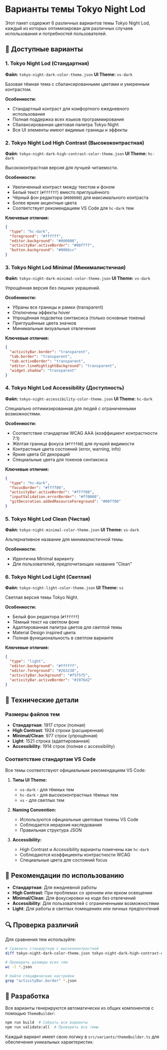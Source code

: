 # Варианты темы Tokyo Night Lod

Этот пакет содержит 6 различных вариантов темы Tokyo Night Lod, каждый из которых оптимизирован для различных случаев использования и потребностей пользователей.

## 🎨 Доступные варианты

### 1. Tokyo Night Lod (Стандартная)

**Файл:** `tokyo-night-dark-color-theme.json`
**UI Theme:** `vs-dark`

Базовая тёмная тема с сбалансированными цветами и умеренным контрастом.

**Особенности:**

- Стандартный контраст для комфортного ежедневного использования
- Полная поддержка всех языков программирования
- Сбалансированная цветовая палитра Tokyo Night
- Все UI элементы имеют видимые границы и эффекты

### 2. Tokyo Night Lod High Contrast (Высококонтрастная)

**Файл:** `tokyo-night-dark-high-contrast-color-theme.json`
**UI Theme:** `hc-dark`

Высококонтрастная версия для лучшей читаемости.

**Особенности:**

- Увеличенный контраст между текстом и фоном
- Белый текст (`#ffffff`) вместо приглушённого
- Чёрный фон редактора (`#000000`) для максимального контраста
- Более яркие акцентные цвета
- Соответствует рекомендациям VS Code для `hc-dark` тем

**Ключевые отличия:**

```json
{
  "type": "hc-dark",
  "foreground": "#ffffff",
  "editor.background": "#000000",
  "activityBar.activeBorder": "#00ffff",
  "button.background": "#0066cc"
}
```

### 3. Tokyo Night Lod Minimal (Минималистичная)

**Файл:** `tokyo-night-dark-minimal-color-theme.json`
**UI Theme:** `vs-dark`

Упрощённая версия без лишних украшений.

**Особенности:**

- Убраны все границы и рамки (transparent)
- Отключены эффекты hover
- Упрощённая подсветка синтаксиса (только основные токены)
- Приглушённые цвета значков
- Минимальные визуальные отвлечения

**Ключевые отличия:**

```json
{
  "activityBar.border": "transparent",
  "tab.border": "transparent",
  "tab.activeBorder": "transparent",
  "editor.lineHighlightBackground": "transparent",
  "widget.shadow": "transparent"
}
```

### 4. Tokyo Night Lod Accessibility (Доступность)

**Файл:** `tokyo-night-accessibility-color-theme.json`
**UI Theme:** `hc-dark`

Специально оптимизированная для людей с ограниченными возможностями.

**Особенности:**

- Соответствие стандартам WCAG AAA (коэффициент контрастности 7:1)
- Жёлтая граница фокуса (`#ffff00`) для лучшей видимости
- Контрастные цвета состояний (error, warning, info)
- Яркие цвета Git декораций
- Специальные цвета для токенов синтаксиса

**Ключевые отличия:**

```json
{
  "type": "hc-dark",
  "focusBorder": "#ffff00",
  "activityBar.activeBorder": "#ffff00",
  "inputValidation.errorBorder": "#ff0000",
  "gitDecoration.addedResourceForeground": "#00ff00"
}
```

### 5. Tokyo Night Lod Clean (Чистая)

**Файл:** `tokyo-night-minimal-color-theme.json`
**UI Theme:** `vs-dark`

Альтернативное название для минималистичной темы.

**Особенности:**

- Идентична Minimal варианту
- Для пользователей, предпочитающих название "Clean"

### 6. Tokyo Night Lod Light (Светлая)

**Файл:** `tokyo-night-light-color-theme.json`
**UI Theme:** `vs`

Светлая версия темы Tokyo Night.

**Особенности:**

- Белый фон редактора (`#ffffff`)
- Тёмный текст на светлом фоне
- Адаптированная палитра цветов для светлой темы
- Material Design inspired цвета
- Полная функциональность в светлом варианте

**Ключевые отличия:**

```json
{
  "type": "light",
  "editor.background": "#ffffff",
  "editor.foreground": "#263238",
  "activityBar.background": "#f5f5f5",
  "activityBar.activeBorder": "#1976d2"
}
```

## 🔧 Технические детали

### Размеры файлов тем

- **Стандартная**: 1917 строк (полная)
- **High Contrast**: 1924 строки (расширенная)
- **Minimal/Clean**: 977 строк (упрощённая)
- **Light**: 1521 строка (адаптированная)
- **Accessibility**: 1914 строк (полная с accessibility)

### Соответствие стандартам VS Code

Все темы соответствуют официальным рекомендациям VS Code:

1. **Типы UI Theme:**
   - `vs-dark` - для тёмных тем
   - `hc-dark` - для высококонтрастных тёмных тем
   - `vs` - для светлых тем

2. **Naming Convention:**
   - Используются официальные цветовые токены VS Code
   - Соблюдается иерархия наследования
   - Правильная структура JSON

3. **Accessibility:**
   - High Contrast и Accessibility варианты помечены как `hc-dark`
   - Соблюдаются коэффициенты контрастности WCAG
   - Специальные цвета для состояний focus

## 🎯 Рекомендации по использованию

- **Стандартная**: Для ежедневной работы
- **High Contrast**: При проблемах со зрением или ярком освещении
- **Minimal/Clean**: Для фокусировки на коде без отвлечений
- **Accessibility**: Для пользователей с ограниченными возможностями
- **Light**: Для работы в светлых помещениях или личных предпочтений

## 🔍 Проверка различий

Для сравнения тем используйте:

```bash
# Сравнить стандартную с высококонтрастной
diff tokyo-night-dark-color-theme.json tokyo-night-dark-high-contrast-color-theme.json

# Проверить размеры всех тем
wc -l *.json

# Найти специфические настройки
grep "activityBar.border" *.json
```

## 📝 Разработка

Все варианты генерируются автоматически из общих компонентов с помощью `ThemeBuilder`:

```bash
npm run build  # Собрать все варианты
npm run validate:all  # Проверить все темы
```

Каждый вариант имеет свою логику в `src/variants/themeBuilder.ts` для обеспечения уникальных характеристик.
